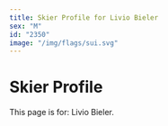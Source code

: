 ```yaml
---
title: Skier Profile for Livio Bieler
sex: "M"
id: "2350"
image: "/img/flags/sui.svg" 
---
```


# Skier Profile

This page is for: Livio Bieler.
    